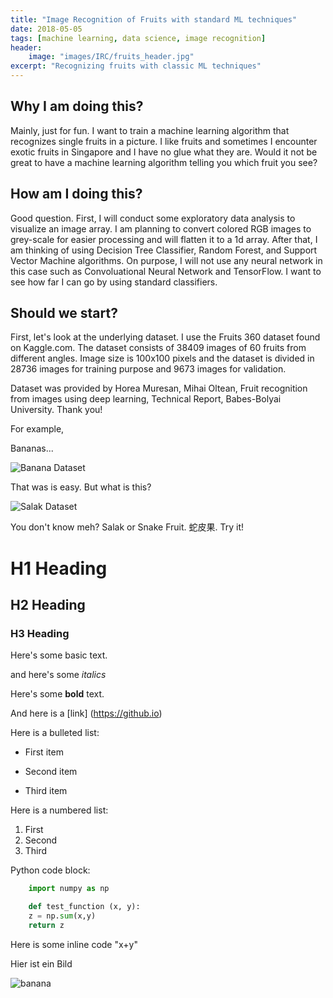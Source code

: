 ```yaml
---
title: "Image Recognition of Fruits with standard ML techniques"
date: 2018-05-05
tags: [machine learning, data science, image recognition]
header:
    image: "images/IRC/fruits_header.jpg"
excerpt: "Recognizing fruits with classic ML techniques"
---
```



## Why I am doing this?

Mainly, just for fun. I want to train a machine learning algorithm that
recognizes single fruits in a picture. I like fruits and sometimes I
encounter exotic fruits in Singapore and I have no glue what they are.
Would it not be great to have a machine learning algorithm telling you
which fruit you see?

## How am I doing this?

Good question. First, I will conduct some exploratory data analysis to
visualize an image array. I am planning to convert colored RGB images to
grey-scale for easier processing and will flatten it to a 1d array.
After that, I am thinking of using Decision Tree Classifier, Random Forest,
and Support Vector Machine algorithms. On purpose, I will not use any
neural network in this case such as Convoluational Neural Network and
TensorFlow. I want to see how far I can go by using standard classifiers.

## Should we start?

First, let's look at the underlying dataset. I use the Fruits 360 dataset
found on Kaggle.com. The dataset consists of 38409 images of 60 fruits
from different angles. Image size is 100x100 pixels and the dataset is
divided in 28736 images for training purpose and 9673 images for validation.

Dataset was provided by Horea Muresan, Mihai Oltean, Fruit recognition
from images using deep learning, Technical Report, Babes-Bolyai University.
Thank you!

For example,

Bananas...

<img src="{{ site.url }}{{ site.baseurl }}/images/IRC/bananas_raw.PNG"
alt="Banana Dataset">

That was is easy. But what is this?

<img src="{{ site.url }}{{ site.baseurl }}/images/IRC/salak_raw.PNG"
alt="Salak Dataset">

You don't know meh? Salak or Snake Fruit. 蛇皮果. Try it!











# H1 Heading

## H2 Heading

### H3 Heading

Here's some basic text.

and here's some *italics*

Here's some **bold** text.

And here is a [link] (https://github.io)

Here is a bulleted list:

* First item
+ Second item
- Third item

Here is a numbered list:

1. First
2. Second
3. Third

Python code block:


```python
    import numpy as np

    def test_function (x, y):
    z = np.sum(x,y)
    return z
```



Here is some inline code "x+y"

Hier ist ein Bild

<img src="{{ site.url }}{{ site.baseurl }}/images/IRC/test.JPG" alt="banana">





